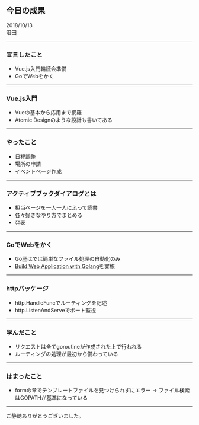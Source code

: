 ## 今日の成果

2018/10/13  
沼田

---

### 宣言したこと
- Vue.js入門輪読会準備
- GoでWebをかく

---

### Vue.js入門
- Vueの基本から応用まで網羅
- Atomic Designのような設計も書いてある

---

### やったこと
- 日程調整
- 場所の申請
- イベントページ作成

---

### アクティブブックダイアログとは
- 担当ページを一人一人にふって読書
- 各々好きなやり方でまとめる
- 発表

---

### GoでWebをかく
- Go歴はでは簡単なファイル処理の自動化のみ
- [Build Web Application with Golang](https://astaxie.gitbooks.io/build-web-application-with-golang/content/en/)を実施

---

### httpパッケージ
- http.HandleFuncでルーティングを記述
- http.ListenAndServeでポート監視

---

### 学んだこと
- リクエストは全てgoroutineが作成された上で行われる
- ルーティングの処理が最初から備わっている

---

### はまったこと
- formの章でテンプレートファイルを見つけられずにエラー
-> ファイル検索はGOPATHが基準になっている

---

ご静聴ありがとうございました。
